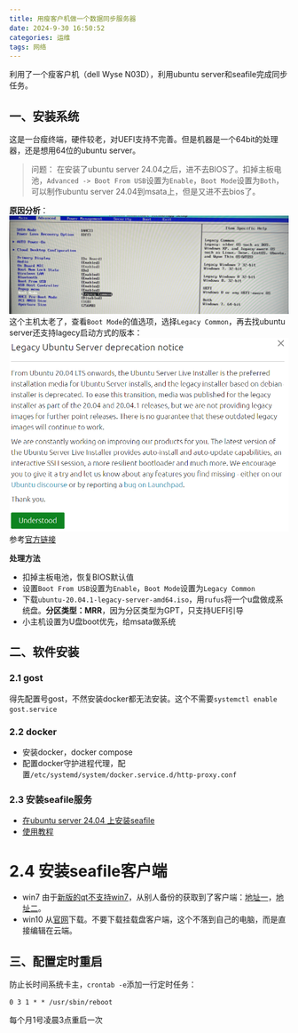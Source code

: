 ```yaml
---
title: 用瘦客户机做一个数据同步服务器
date: 2024-9-30 16:50:52
categories: 运维
tags: 网络
---
```


利用了一个瘦客户机（dell Wyse N03D），利用ubuntu server和seafile完成同步任务。
## 一、安装系统
这是一台瘦终端，硬件较老，对UEFI支持不完善。但是机器是一个64bit的处理器，还是想用64位的ubuntu server。
> 问题： 在安装了ubuntu server 24.04之后，进不去BIOS了。扣掉主板电池，`Advanced -> Boot From USB`设置为`Enable`，`Boot Mode`设置为`Both`，可以制作ubuntu server 24.04到msata上，但是又进不去bios了。
<!--more-->

**原因分析**：
![u2807主机bios](/images/用瘦客户机做一个数据同步服务器/u2807主机bios.png)
这个主机太老了，查看`Boot Mode`的值选项，选择`Legacy Common`，再去找ubuntu server还支持lagecy启动方式的版本：
![20.04.01_support_legacy](/images/用瘦客户机做一个数据同步服务器/20.04.01_support_legacy.png)
参考[官方链接](https://cdimage.ubuntu.com/ubuntu-legacy-server/releases/20.04/release/)

**处理方法**
- 扣掉主板电池，恢复BIOS默认值
- 设置`Boot From USB`设置为`Enable`，`Boot Mode`设置为`Legacy Common`
- 下载`ubuntu-20.04.1-legacy-server-amd64.iso`，用`rufus`将一个u盘做成系统盘。**分区类型：MRR**，因为分区类型为GPT，只支持UEFI引导
- 小主机设置为U盘boot优先，给msata做系统

## 二、软件安装
### 2.1 gost
得先配置号gost，不然安装docker都无法安装。这个不需要`systemctl enable gost.service`
### 2.2 docker
- 安装docker，docker compose
- 配置docker守护进程代理，配置`/etc/systemd/system/docker.service.d/http-proxy.conf`
### 2.3 安装seafile服务
- [在ubuntu server 24.04 上安装seafile](https://cloud.seafile.com/published/seafile-manual-cn/docker/%E7%94%A8Docker%E9%83%A8%E7%BD%B2Seafile.md)
- [使用教程](https://www.bilibili.com/video/BV13r4y187cL)
# 2.4 安装seafile客户端
- win7
由于[新版的qt不支持win7](https://forum.seafile.com/t/in-which-version-of-client-for-windows-support-for-windows-7-was-disabled/21811)，从别人备份的获取到了客户端：[地址一](https://bbs.seafile.com/t/topic/19923)，[地址二](https://www.iteait.com/archives/1204)。
- win10
从[官网](https://www.seafile.com/download/)下载。不要下载挂载盘客户端，这个不落到自己的电脑，而是直接编辑在云端。

## 三、配置定时重启
防止长时间系统卡主，`crontab -e`添加一行定时任务：
```shell
0 3 1 * * /usr/sbin/reboot
```
每个月1号凌晨3点重启一次